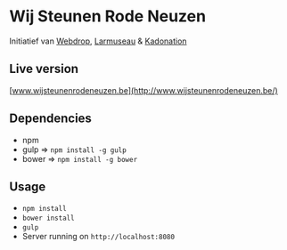 Wij Steunen Rode Neuzen
=======================
Initiatief van [Webdrop](https://www.webdrop.be), [Larmuseau](https://www.facebook.com/SneeuwballenLarmuseau) & [Kadonation](https://kadonation.com/)

## Live version
[www.wijsteunenrodeneuzen.be](http://www.wijsteunenrodeneuzen.be/)

## Dependencies
- npm
- gulp => `npm install -g gulp`
- bower => `npm install -g bower`

## Usage
- `npm install`
- `bower install`
- `gulp`
- Server running on `http://localhost:8080`